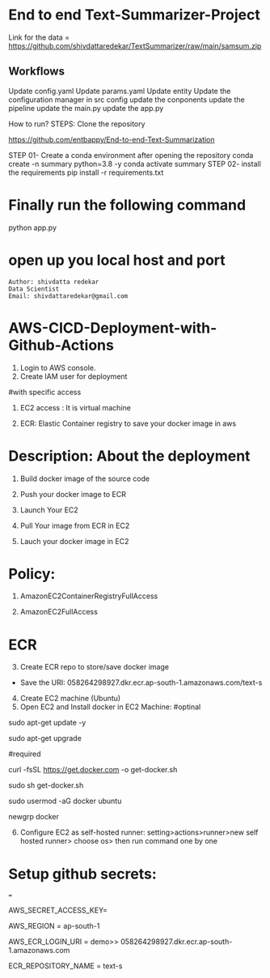 # End to end Text-Summarizer-Project

Link for the data = https://github.com/shivdattaredekar/TextSummarizer/raw/main/samsum.zip

## Workflows
Update config.yaml
Update params.yaml
Update entity
Update the configuration manager in src config
update the conponents
update the pipeline
update the main.py
update the app.py

How to run?
STEPS:
Clone the repository

https://github.com/entbappy/End-to-end-Text-Summarization

STEP 01- Create a conda environment after opening the repository
conda create -n summary python=3.8 -y
conda activate summary
STEP 02- install the requirements
pip install -r requirements.txt
# Finally run the following command
python app.py

# open up you local host and port
    Author: shivdatta redekar
    Data Scientist
    Email: shivdattaredekar@gmail.com

# AWS-CICD-Deployment-with-Github-Actions
1. Login to AWS console.
2. Create IAM user for deployment

#with specific access

1. EC2 access : It is virtual machine

2. ECR: Elastic Container registry to save your docker image in aws


# Description: About the deployment

1. Build docker image of the source code

2. Push your docker image to ECR

3. Launch Your EC2 

4. Pull Your image from ECR in EC2

5. Lauch your docker image in EC2

# Policy:

1. AmazonEC2ContainerRegistryFullAccess

2. AmazonEC2FullAccess

# ECR 
3. Create ECR repo to store/save docker image
- Save the URI: 058264298927.dkr.ecr.ap-south-1.amazonaws.com/text-s
4. Create EC2 machine (Ubuntu)
5. Open EC2 and Install docker in EC2 Machine:
#optinal

sudo apt-get update -y

sudo apt-get upgrade

#required

curl -fsSL https://get.docker.com -o get-docker.sh

sudo sh get-docker.sh

sudo usermod -aG docker ubuntu

newgrp docker


6. Configure EC2 as self-hosted runner:
setting>actions>runner>new self hosted runner> choose os> then run command one by one

# Setup github secrets:
    =

AWS_SECRET_ACCESS_KEY=

AWS_REGION = ap-south-1

AWS_ECR_LOGIN_URI = demo>>  058264298927.dkr.ecr.ap-south-1.amazonaws.com

ECR_REPOSITORY_NAME = text-s


